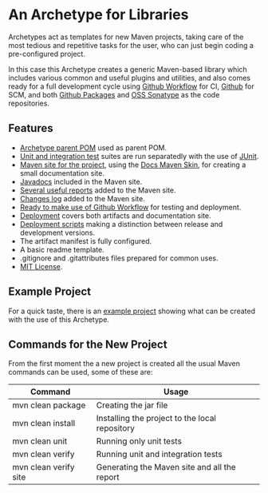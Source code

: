 # An Archetype for Libraries

Archetypes act as templates for new Maven projects, taking care of the most tedious and repetitive tasks for the user, who can just begin coding a pre-configured project.

In this case this Archetype creates a generic Maven-based library which includes various common and useful plugins and utilities, and also comes ready for a full development cycle using [Github Workflow](https://docs.github.com/en/actions/configuring-and-managing-workflows) for CI, [Github](https://github.com/) for SCM, and both [Github Packages](https://github.com/features/packages) and [OSS Sonatype](https://oss.sonatype.org/) as the code repositories.

## Features

- [Archetype parent POM][parent-pom] used as parent POM.
- [Unit and integration test][tests] suites are run separatedly with the use of [JUnit][junit].
- [Maven site for the project][site], using the [Docs Maven Skin][docs-skin], for creating a small documentation site.
- [Javadocs][site-javadoc] included in the Maven site.
- [Several useful reports][site-reports] added to the Maven site.
- [Changes log][changes] added to the Maven site.
- [Ready to make use of Github Workflow][github-workflow] for testing and deployment.
- [Deployment][deployment] covers both artifacts and documentation site.
- [Deployment scripts][deployment-scripts] making a distinction between release and development versions.
- The artifact manifest is fully configured.
- A basic readme template.
- .gitignore and .gitattributes files prepared for common uses.
- [MIT License][license].

## Example Project

For a quick taste, there is an [example project][example-project] showing what can be created with the use of this Archetype.

## Commands for the New Project

From the first moment the a new project is created all the usual Maven commands can be used, some of these are:

|Command|Usage|
|---|---|
|mvn clean package|Creating the jar file|
|mvn clean install|Installing the project to the local repository|
|mvn clean unit|Running only unit tests|
|mvn clean verify|Running unit and integration tests|
|mvn clean verify site|Generating the Maven site and all the report|


[parent-pom]: https://github.com/Bernardo-MG/archetype-pom
[docs-skin]: https://github.com/Bernardo-MG/docs-maven-skin
[example-project]: https://github.com/Bernardo-MG/library-maven-archetype-example

[junit]: http://junit.org

[license]: ./license.html

[deployment]: ./deployment.html
[deployment-scripts]: ./deployment.html#scripts
[changes]: ./changes.html
[site]: ./site.html
[site-javadoc]: ./site.html#javadocs
[site-reports]: ./site.html#reports
[tests]: ./tests.html
[github-workflow]: ./ghworkflow.html
